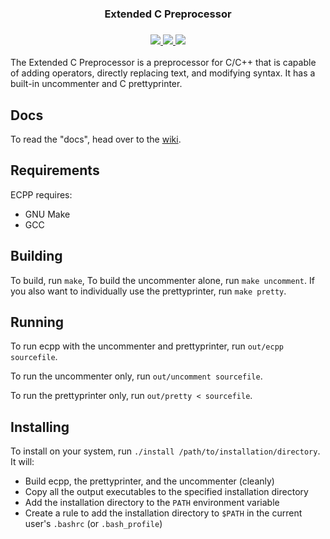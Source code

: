 <h3 align="center">Extended C Preprocessor</h1>

<h3 align="center">
 <a href="https://travis-ci.org/aaronryank/ecpp">
   <img src="https://travis-ci.org/aaronryank/ecpp.svg?branch=master" />
 </a>
 <a href="LICENSE">
   <img src="https://camo.githubusercontent.com/6def34e1aa4e2e9e81448c8a57cf3e09d8af28cf/68747470733a2f2f696d672e736869656c64732e696f2f62616467652f6c6963656e73652d4253442d626c75652e737667" />
 </a>
 <a href="https://codecov.io/github/aaronryank/ecpp?branch=master">
   <img src="https://codecov.io/github/aaronryank/ecpp/coverage.svg?branch=master" />
 </a>
 
</h1>

The Extended C Preprocessor is a preprocessor for C/C++ that is capable of adding operators, directly replacing text, and modifying syntax. It has a built-in uncommenter and C prettyprinter.

## Docs

To read the "docs", head over to the [wiki](//github.com/aaronryank/ecpp/wiki).

## Requirements

ECPP requires:

 - GNU Make
 - GCC

## Building

To build, run `make`, To build the uncommenter alone, run `make uncomment`. If you also want to individually use the prettyprinter, run `make pretty`.

## Running

To run ecpp with the uncommenter and prettyprinter, run `out/ecpp sourcefile`.

To run the uncommenter only, run `out/uncomment sourcefile`.

To run the prettyprinter only, run `out/pretty < sourcefile`.

## Installing

To install on your system, run `./install /path/to/installation/directory`. It will:

 - Build ecpp, the prettyprinter, and the uncommenter (cleanly)
 - Copy all the output executables to the specified installation directory
 - Add the installation directory to the `PATH` environment variable
 - Create a rule to add the installation directory to `$PATH` in the current user's `.bashrc` (or `.bash_profile`)
